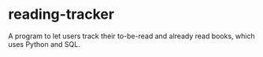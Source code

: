 # reading-tracker
A program to let users track their to-be-read and already read books, which uses Python and SQL.
